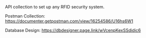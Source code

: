API collection to set up any RFID security system. 

Postman Collection:
https://documenter.getpostman.com/view/16254586/U16hs6W1

Database Design: 
https://dbdesigner.page.link/wVcenpKexSSdidic6
